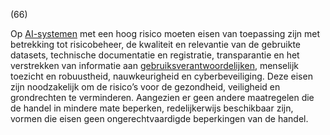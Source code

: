(66)

Op [AI-systemen](a3.md#^ai-systeem) met een hoog risico moeten eisen van toepassing zijn met betrekking tot risicobeheer, de kwaliteit en relevantie van de gebruikte datasets, technische documentatie en registratie, transparantie en het verstrekken van informatie aan [gebruiksverantwoordelijken](a3.md#^gebruiksverantwoordelijke), menselijk toezicht en robuustheid, nauwkeurigheid en cyberbeveiliging. Deze eisen zijn noodzakelijk om de risico’s voor de gezondheid, veiligheid en grondrechten te verminderen. Aangezien er geen andere maatregelen die de handel in mindere mate beperken, redelijkerwijs beschikbaar zijn, vormen die eisen geen ongerechtvaardigde beperkingen van de handel.
